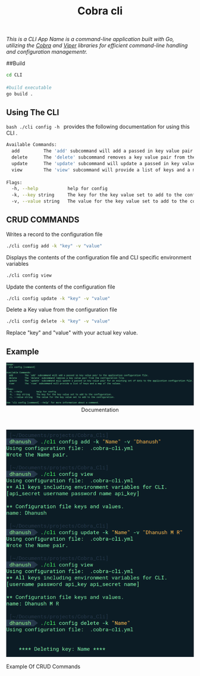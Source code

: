 <h1 align="center">Cobra cli</h1>
<br/>

_This is a CLI App Name is a command-line application built with Go, utilizing the [Cobra](https://github.com/spf13/cobra) and [Viper](https://github.com/spf13/viper) libraries for efficient command-line handling and configuration managementr._

##Build
```bash
cd CLI

#build executable
go build .
```

## Using The CLI
```bash ./cli config -h ``` provides the following documentation for using this CLI .
```bash
Available Commands:
  add         The 'add' subcommand will add a passed in key value pair to the application configuration file.
  delete      The 'delete' subcommand removes a key value pair from the configuration file. 
  update      The 'update' subcommand will update a passed in key value pair for an existing set of data to the application configuration file.
  view        The 'view' subcommand will provide a list of keys and a map of the values.

Flags:
  -h, --help           help for config
  -k, --key string     The key for the key value set to add to the configuration.
  -v, --value string   The value for the key value set to add to the configuration.
```

## CRUD COMMANDS
Writes a record to the configuration file
```bash
./cli config add -k "key" -v "value"
```
Displays the contents of the configuration file and CLI specific environment variables
```bash
./cli config view
```
Update the contents of the configuration file
```bash
./cli config update -k "key" -v "value"
```
Delete a Key value from the configuration file
```bash
./cli config delete -k "key" -v "value"
```

Replace "key" and "value" with your actual key value.

## Example
<p align="center"> <img src="./screenshots/Cli_config.png"/>Documentation</p>
<br/>
<p align="center"> <img src="./screenshots/CRUD_commands.png"/></p>
Example Of CRUD Commands
